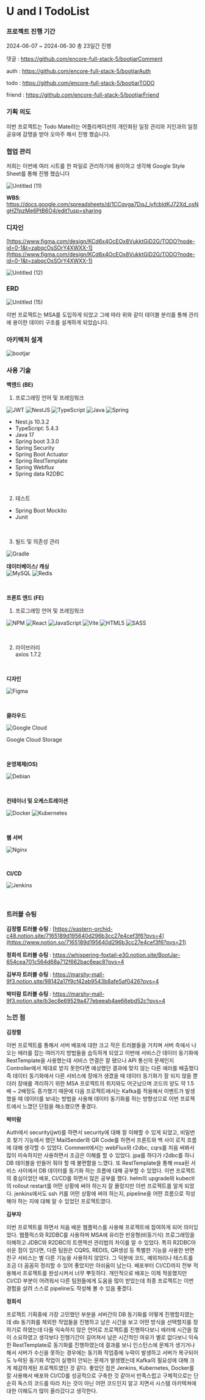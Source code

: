 # U and I TodoList

### 프로젝트 진행 기간

2024-06-07 ~ 2024-06-30 총 23일간 진행

댓글 : https://github.com/encore-full-stack-5/bootjarComment

auth : https://github.com/encore-full-stack-5/bootjarAuth

todo : https://github.com/encore-full-stack-5/bootjarTODO

friend : https://github.com/encore-full-stack-5/bootjarFriend

### 기획 의도

이번 프로젝트는 Todo Mate라는 어플리케이션의 개인화된 일정 관리와 지인과의 일정 공유에 감명을 받아 오마주 해서 진행 했습니다.

### **협업 관리**

저희는 이번에 여러 시트를 한 파일로 관리하기에 용이하고 생각해 Google Style Sheet를 통해 진행 했습니다 

![Untitled (11)](https://github.com/encore-full-stack-5/bootjar_TODO_FE/assets/90687921/08ebcff6-1b1d-43ab-9194-db2f5aeb0705)

**WBS**: https://docs.google.com/spreadsheets/d/1CCqvga7DqJ_iyfcbldKJ72Xd_osNgHZfpzMe6PtB6O4/edit?usp=sharing

### 디자인

[https://www.figma.com/design/KCd6x4OcEOx8VukktGiD2G/TODO?node-id=0-1&t=zabqcOsSOrY4XWXX-1](https://www.figma.com/design/KCd6x4OcEOx8VukktGiD2G/TODO?node-id=0-1&t=zabqcOsSOrY4XWXX-1)

![Untitled (12)](https://github.com/encore-full-stack-5/bootjar_TODO_FE/assets/90687921/de776345-61b0-408b-94e3-15dd3d2acf59)
### ERD

![Untitled (15)](https://github.com/encore-full-stack-5/bootjar_TODO_FE/assets/90687921/70f3575f-ddd5-48ae-bc56-4c8cbf601b7a)

이번 프로젝트는 MSA를 도입하게 되었고 그에 따라 위와 같이 테이블 분리를 통해 관리에 용이한 데이터 구조를 설계하게 되었습니다.

### 아키텍처 설계

![bootjar](https://github.com/encore-full-stack-5/bootjar_TODO_FE/assets/90687921/f84e0bc2-2814-4c37-9c1c-4465a59b1e84)

### 사용 기술

**백엔드 (BE)**
1. 프로그래밍 언어 및 프레임워크

![JWT](https://img.shields.io/badge/JWT-black?style=for-the-badge&logo=JSON%20web%20tokens) ![NestJS](https://img.shields.io/badge/nestjs-%23E0234E.svg?style=for-the-badge&logo=nestjs&logoColor=white) ![TypeScript](https://img.shields.io/badge/typescript-%23007ACC.svg?style=for-the-badge&logo=typescript&logoColor=white) ![Java](https://img.shields.io/badge/java-%23ED8B00.svg?style=for-the-badge&logo=openjdk&logoColor=white) ![Spring](https://img.shields.io/badge/spring-%236DB33F.svg?style=for-the-badge&logo=spring&logoColor=white)
<br/>
* Nest.js 10.3.2<br/>
* TypeScript: 5.4.3<br/>
* Java 17<br/>
* Spring boot 3.3.0<br/>
* Spring Security<br/>
* Spring Boot Actuator<br/>
* Spring RestTemplate<br/>
* Spring Webflux<br/>
* Spring data R2DBC<br/>

<br/>

2. 테스트

* Spring Boot Mockito<br/>
* Junit

<br/>

3. 빌드 및 의존성 관리

![Gradle](https://img.shields.io/badge/Gradle-02303A.svg?style=for-the-badge&logo=Gradle&logoColor=white)
<br/>

**데이터베이스/ 캐싱**
<br/>
![MySQL](https://img.shields.io/badge/mysql-4479A1.svg?style=for-the-badge&logo=mysql&logoColor=white)
![Redis](https://img.shields.io/badge/redis-%23DD0031.svg?style=for-the-badge&logo=redis&logoColor=white)

<br/>

**프론트 엔드 (FE)**
1. 프로그래밍 언어 및 프레임워크

![NPM](https://img.shields.io/badge/NPM-%23CB3837.svg?style=for-the-badge&logo=npm&logoColor=white) ![React](https://img.shields.io/badge/react-%2320232a.svg?style=for-the-badge&logo=react&logoColor=%2361DAFB)
![JavaScript](https://img.shields.io/badge/javascript-%23323330.svg?style=for-the-badge&logo=javascript&logoColor=%23F7DF1E) ![Vite](https://img.shields.io/badge/vite-%23646CFF.svg?style=for-the-badge&logo=vite&logoColor=white) ![HTML5](https://img.shields.io/badge/html5-%23E34F26.svg?style=for-the-badge&logo=html5&logoColor=white) ![SASS](https://img.shields.io/badge/SASS-hotpink.svg?style=for-the-badge&logo=SASS&logoColor=white)

<br/>

2. 라이브러리
<br/>axios  1.7.2


<br/>

**디자인**

![Figma](https://img.shields.io/badge/figma-%23F24E1E.svg?style=for-the-badge&logo=figma&logoColor=white)


<br/>

**클라우드**

![Google Cloud](https://img.shields.io/badge/GoogleCloud-%234285F4.svg?style=for-the-badge&logo=google-cloud&logoColor=white)

Google Cloud Storage

<br/>

**운영체제(OS)**

![Debian](https://img.shields.io/badge/Debian-D70A53?style=for-the-badge&logo=debian&logoColor=white)

<br/>

**컨테이너 및 오케스트레이션**

![Docker](https://img.shields.io/badge/docker-%230db7ed.svg?style=for-the-badge&logo=docker&logoColor=white) ![Kubernetes](https://img.shields.io/badge/kubernetes-%23326ce5.svg?style=for-the-badge&logo=kubernetes&logoColor=white)

<br/>

**웹 서버**

![Nginx](https://img.shields.io/badge/nginx-%23009639.svg?style=for-the-badge&logo=nginx&logoColor=white)

<br/>

**CI/CD**

![Jenkins](https://img.shields.io/badge/jenkins-%232C5263.svg?style=for-the-badge&logo=jenkins&logoColor=white)

<br/>

### 트러블 슈팅

**김정렬 트러블 슈팅** : [https://eastern-orchid-c48.notion.site/7165189d195640d296b3cc27e4cef3f6?pvs=4](https://www.notion.so/7165189d195640d296b3cc27e4cef3f6?pvs=21)

**정희석 트러블 슈팅** : https://whispering-foxtail-e30.notion.site/BootJar-654cea701c564d68a712f662bac6eac8?pvs=4

**김부자 트러블 슈팅** : https://marshy-mall-9f3.notion.site/98142a17f9cf42ab9543b8afe5af0426?pvs=4

**박미람 트러블 슈팅** : https://marshy-mall-9f3.notion.site/b3ec8e69529a477ebeeab4ae66ebd52c?pvs=4


### 느낀 점
**김정렬**

이번 프로젝트를 통해서 서버 배포에 대한 크고 작은 트러블들을 거치며 서버 측에서 나오는 에러를 잡는 여러가지 방법들을 습득하게 되었고 이번에 서비스간 데이터 동기화에 RestTemplate을 사용했는데 서비스 연결은 잘 됐으나 API 통신의 문제인지 Controller에서 제대로 받지 못한다면 예상했던 결과에 맞지 않는 다른 에러를 배출했다 즉 데이터 동기화에서 다른 서비스에 장애가 생겼을 때 데이터 동기화가 잘 되지 않을 뿐 더러 장애를 격리하기 위한 MSA 프로젝트의 취지와도 어긋났으며 코드의 양도 약 1.5배 ~ 2배정도 증가했기 때문에 다음 프로젝트에서는 Kafka를 적용해서 이벤트가 발생했을 때 데이터를 보내는 방법을 사용해 데이터 동기화를 하는 방향성으로 이번 프로젝트에서 느꼈던 단점을 해소했으면 좋겠다.

**박미람**

Auth에서 security(jwt)를 하면서  security에 대해 잘 이해할 수 있게 되었고, 비밀번호 찾기 기능에서 했던 MailSender와 QR Code를 하면서 프론트와 백 사이 로직 흐름에 대해 생각할 수 있었다.
Comment에서는 webFlux와 r2dbc, cqrs를 처음 써봐서 많이 미숙하지만  사용하면서 조금은 이해를 할 수 있었다. jpa를 하다가 r2dbc를 하니 DB 테이블을 만들어 줘야 할 때 불편함을 느꼈다. 또 RestTemplate을 통해 msa된 서비스 사이에서 DB 데이터를 동기화 하는 흐름에 대해 공부할 수 있었다.
이번 프로젝트의 중심이었던 배포, CI/CD를 하면서 많은 공부를 했다. helm의 upgrade와 kubectl의 rollout restart를 어떤 상황에 써야 하는지 잘 몰랐지만 이번 프로젝트를 알게 되었다. jenkins에서도 ssh 키를 어떤 상황에 써야 하는지, pipeline을 어떤 흐름으로 작성해야 하는 지에 대해 알 수 있었던 프로젝트였다. 

**김부자**

이번 프로젝트를 하면서 처음 배운 웹플럭스를 사용해 프로젝트에 참여하게 되어 의미있었다. 웹플럭스와 R2DBC를 사용하며  MSA에 유리한 반응형(비동기식) 프로그래밍을 이해하고 JDBC와 R2DBC의 트랜잭션 관리법의 차이를 알 수 있었다. 특히 R2DBC아쉬운 점이 있다면, 다른 팀원은 CQRS, REDIS, QR생성 등 특별한 기능을 사용한 반면 친구 서비스는 별 다른 기능을 사용하지 않았다. 그 덕분에 코드, 예외처리나 테스트를 조금 더 꼼꼼히 정리할 수 있어 좋았지만 아쉬움이 남는다. 배포부터 CI/CD까지 전부 적용해서 프로젝트를 완성시켜서 너무 뿌듯하다. 개인적으로 배포는 이제 적응했지만 CI/CD 부분이 어려워서 다른 팀원들에게 도움을 많이 받았는데 최종 프로젝트는 이번 경험을 살려 스스로 pipeline도 작성해 볼 수 있음 좋겠다.

**정희석**

프로젝트 기획중에 가장 고민했던 부분을 서버간의 DB 동기화를 어떻게 진행할지였는데 db 동기화를 제외한 작업들을 진행하고 남은 시간을 보고 어떤 방식을 선택할지를 정하기로 하였는데 다들 익숙하지 않은 언어로 프로젝트를 진행하다보니 에러에 시간을 많이 소요하였고 생각보다 진행기간이 길어져서 남은 시간적인 여유가 별로 없다보니 익숙한 RestTemplate로 동기화를 진행하였는데 결과를 보니 인스턴스에 문제가 생기거나해서 서버가 수신을 못하는 경우에는 동기화 작업중에 누락이 발생하고 서버가 복구되어도 누락된 동기화 작업이 실행이 안되는 문제가 발생했는데 Kafka의 필요성에 대해 크게 체감하게된 프로젝트였던 것 같다. 
좋았던 점은 Jenkins, Kubernetes, Docker를 잘 사용해서 배포와 CI/CD를 성공적으로 구축한 것 같아서 만족스럽고 구체적으로는 단순히 독스의 코드를 따라 치는 것이 아닌 어떤 코드인지 알고 치면서 시스템 아키텍쳐에 대한 이해도가 많이 올라갔다고 생각한다.
